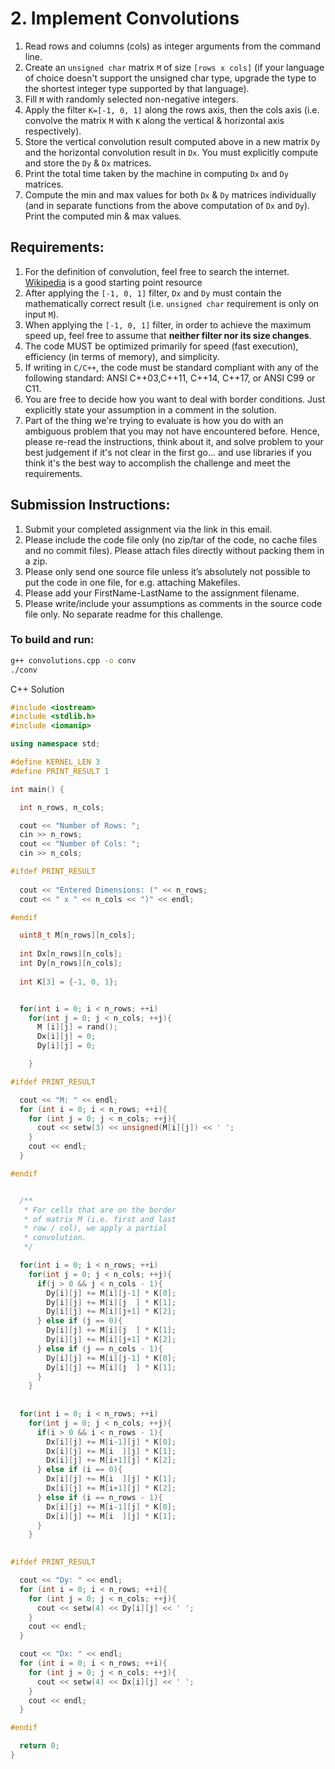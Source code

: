 # 2. Implement Convolutions

1. Read rows and columns (cols) as integer arguments from the command line.
1. Create an `unsigned char` matrix `M` of size `[rows x cols]` (if your language of choice doesn't support the unsigned char type, upgrade the type to the shortest integer type supported by that language).
1. Fill `M` with randomly selected non-negative integers.
1. Apply the filter `K=[-1, 0, 1]` along the rows axis, then the cols axis (i.e. convolve the matrix `M` with `K` along the vertical & horizontal axis respectively).
1. Store the vertical convolution result computed above in a new matrix `Dy` and the horizontal convolution result in `Dx`. You must explicitly compute and store the `Dy` & `Dx` matrices.
1. Print the total time taken by the machine in computing `Dx` and `Dy` matrices.
1. Compute the min and max values for both `Dx` & `Dy` matrices individually (and in separate functions from the above computation of `Dx` and `Dy`). Print the computed min & max values.

## Requirements:

1. For the definition of convolution, feel free to search the internet. [Wikipedia](https://en.wikipedia.org/wiki/Convolution) is a good starting point resource
1. After applying the `[-1, 0, 1]` filter, `Dx` and `Dy` must contain the mathematically correct result (i.e. `unsigned char` requirement is only on input `M`).
1. When applying the `[-1, 0, 1]` filter, in order to achieve the maximum speed up, feel free to assume that **neither filter nor its size changes**.
1. The code MUST be optimized primarily for speed (fast execution), efficiency (in terms of memory), and simplicity.
1. If writing in `C/C++`, the code must be standard compliant with any of the following standard: ANSI C++03,C++11, C++14, C++17, or ANSI C99 or C11.
1. You are free to decide how you want to deal with border conditions. Just explicitly state your assumption in a comment in the solution.
1. Part of the thing we're trying to evaluate is how you do with an ambiguous problem that you may not have encountered before. Hence, please re-read the instructions, think about it, and solve problem to your best judgement if it's not clear in the first go... and use libraries if you think it's the best way to accomplish the challenge and meet the requirements.

## Submission Instructions: 

1. Submit your completed assignment via the link in this email.
1. Please include the code file only (no zip/tar of the code, no cache files and no commit files). Please attach files directly without packing them in a zip.
1. Please only send one source file unless it’s absolutely not possible to put the code in one file, for e.g. attaching Makefiles.
1. Please add your FirstName-LastName to the assignment filename.
1. Please write/include your assumptions as comments in the source code file only. No separate readme for this challenge.

### To build and run:

````sh
g++ convolutions.cpp -o conv
./conv
````

C++ Solution

````cpp
#include <iostream>
#include <stdlib.h>
#include <iomanip>

using namespace std;

#define KERNEL_LEN 3
#define PRINT_RESULT 1

int main() {

  int n_rows, n_cols;

  cout << "Number of Rows: ";
  cin >> n_rows;
  cout << "Number of Cols: ";
  cin >> n_cols;

#ifdef PRINT_RESULT
  
  cout << "Entered Dimensions: (" << n_rows;
  cout << " x " << n_cols << ")" << endl;

#endif

  uint8_t M[n_rows][n_cols];
  
  int Dx[n_rows][n_cols];
  int Dy[n_rows][n_cols];  
  
  int K[3] = {-1, 0, 1};


  for(int i = 0; i < n_rows; ++i)
    for(int j = 0; j < n_cols; ++j){
      M [i][j] = rand();
      Dx[i][j] = 0;
      Dy[i][j] = 0;

    }

#ifdef PRINT_RESULT

  cout << "M: " << endl;
  for (int i = 0; i < n_rows; ++i){
    for (int j = 0; j < n_cols; ++j){
      cout << setw(3) << unsigned(M[i][j]) << ' ';
    }
    cout << endl;
  }

#endif


  /**
   * For cells that are on the border
   * of matrix M (i.e. first and last
   * row / col), we apply a partial
   * convolution.
   */

  for(int i = 0; i < n_rows; ++i) 
    for(int j = 0; j < n_cols; ++j){ 
      if(j > 0 && j < n_cols - 1){
        Dy[i][j] += M[i][j-1] * K[0];
        Dy[i][j] += M[i][j  ] * K[1];
        Dy[i][j] += M[i][j+1] * K[2];
      } else if (j == 0){
        Dy[i][j] += M[i][j  ] * K[1];
        Dy[i][j] += M[i][j+1] * K[2];
      } else if (j == n_cols - 1){
        Dy[i][j] += M[i][j-1] * K[0];
        Dy[i][j] += M[i][j  ] * K[1];
      }
    }
  
 
  for(int i = 0; i < n_rows; ++i) 
    for(int j = 0; j < n_cols; ++j){
      if(i > 0 && i < n_rows - 1){
        Dx[i][j] += M[i-1][j] * K[0];
        Dx[i][j] += M[i  ][j] * K[1];
        Dx[i][j] += M[i+1][j] * K[2];
      } else if (i == 0){
        Dx[i][j] += M[i  ][j] * K[1];
        Dx[i][j] += M[i+1][j] * K[2];
      } else if (i == n_rows - 1){
        Dx[i][j] += M[i-1][j] * K[0];
        Dx[i][j] += M[i  ][j] * K[1];
      }
    }
  

#ifdef PRINT_RESULT

  cout << "Dy: " << endl;
  for (int i = 0; i < n_rows; ++i){
    for (int j = 0; j < n_cols; ++j){
      cout << setw(4) << Dy[i][j] << ' ';
    }
    cout << endl;
  }

  cout << "Dx: " << endl;
  for (int i = 0; i < n_rows; ++i){
    for (int j = 0; j < n_cols; ++j){
      cout << setw(4) << Dx[i][j] << ' ';
    }
    cout << endl;
  }

#endif

  return 0;
}

````

